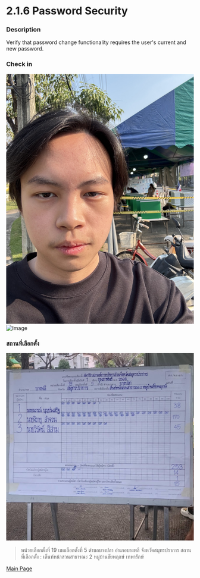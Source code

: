 # 2.1.6 Password Security

### **Description**

Verify that password change functionality requires the user's 
current and new password.

### **Check in**
![Image](pic/IMG_4922.jpeg)
![Image](pic/IMG_4924.jpeg)


### **สถานที่เลือกตั้ง**
![Image](pic/IMG_4927.jpeg)
> หน่วยเลือกตั้งที่ 19 เขตเลือกตั้งที่ 5 ตำบลบางปลา อำเภอบางพลี จังหวัดสมุทรปราการ สถานที่เลือกตั้ง : เต็นท์หน้าสวนสาธารณะ 2 หมู่บ้านชัยพฤกษ์ เทพารักษ์

[Main Page](README.md)
